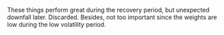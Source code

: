These things perform great during the recovery period, but unexpected downfall later. Discarded.
Besides, not too important since the weights are low during the low volatility period.
